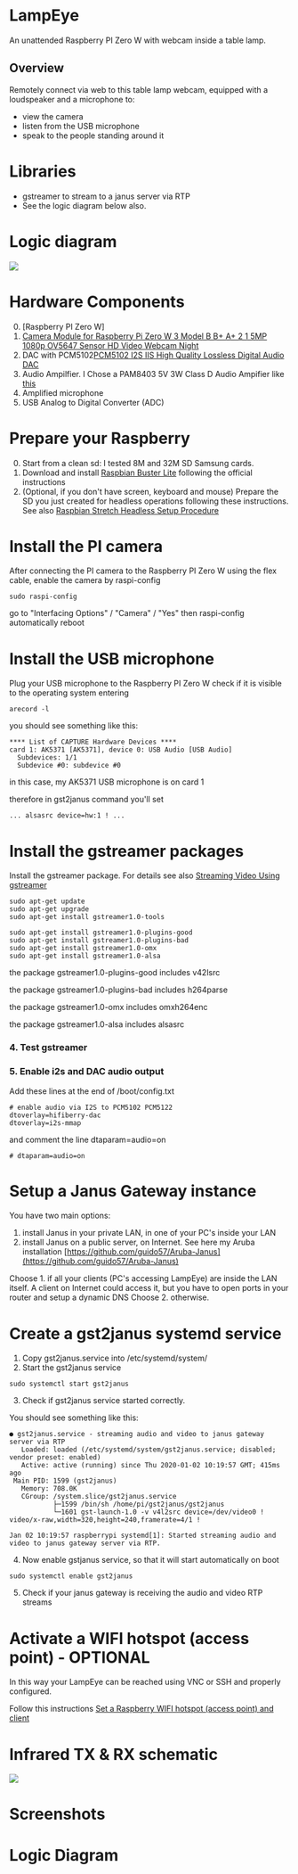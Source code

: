 # LampEye

An unattended Raspberry PI Zero W with webcam inside a table lamp.

## Overview
Remotely connect via web to this table lamp webcam, equipped with a loudspeaker and a microphone to:

- view the camera
- listen from the USB microphone 
- speak to the people standing around it

# Libraries
- gstreamer to stream to a janus server via RTP
- See the logic diagram below also.

# Logic diagram
[![](https://github.com/guido57/IReye/blob/master/screenshots/IReye%20logic%20diagram.jpg)](https://github.com/guido57/IReye/blob/master/screenshots/IReye%20logic%20diagram.jpg)

# Hardware Components
0. [Raspberry PI Zero W]
1. [ Camera Module for Raspberry Pi Zero W 3 Model B B+ A+ 2 1 5MP 1080p OV5647 Sensor HD Video Webcam Night](https://www.amazon.it/gp/product/B0759NWTGC/ref=ppx_yo_dt_b_asin_title_o03_s00?ie=UTF8&psc=1)
2. DAC with PCM5102[PCM5102 I2S IIS High Quality Lossless Digital Audio DAC](https://www.amazon.it/gp/product/B07QBY5Y9K/ref=ppx_yo_dt_b_asin_title_o00_s00?ie=UTF8&psc=1)
3. Audio Ampilfier. I Chose a PAM8403 5V 3W Class D Audio Ampifier like [this](https://www.amazon.it/Muzoct-PAM8403-Digital-Amplificatore-Classe/dp/B07791Z9WC/ref=sr_1_14?keywords=pam8403&qid=1565554203&s=gateway&sr=8-14)
4. Amplified microphone
5. USB Analog to Digital Converter (ADC) 

# Prepare your Raspberry
0. Start from a clean sd: I tested 8M and 32M SD Samsung cards.
1. Download and install [Raspbian Buster Lite](https://www.raspberrypi.org/downloads/raspbian/) following the official instructions
2. (Optional, if you don't have screen, keyboard and mouse) Prepare the SD you just created for headless operations following these instructions. See also [Raspbian Stretch Headless Setup Procedure](https://www.raspberrypi.org/forums/viewtopic.php?t=191252) 

# Install the PI camera
After connecting the PI camera to the Raspberry PI Zero W using the flex cable, enable the camera by raspi-config
```
sudo raspi-config
```
go to "Interfacing Options" / "Camera" / "Yes"
then raspi-config automatically reboot


# Install the USB microphone
Plug your USB microphone to the Raspberry PI Zero W
check if it is visible to the operating system entering
```
arecord -l
```
you should see something like this:
```
**** List of CAPTURE Hardware Devices ****
card 1: AK5371 [AK5371], device 0: USB Audio [USB Audio]
  Subdevices: 1/1
  Subdevice #0: subdevice #0
```
in this case,  my AK5371 USB microphone is on card 1 

therefore in gst2janus command you'll set 
```
... alsasrc device=hw:1 ! ...
```
# Install the gstreamer packages

Install the gstreamer package. For details see also [Streaming Video Using gstreamer](https://raspberry-projects.com/pi/pi-hardware/raspberry-pi-camera/streaming-video-using-gstreamer) 
```
sudo apt-get update
sudo apt-get upgrade
sudo apt-get install gstreamer1.0-tools
```

```
sudo apt-get install gstreamer1.0-plugins-good
sudo apt-get install gstreamer1.0-plugins-bad
sudo apt-get install gstreamer1.0-omx
sudo apt-get install gstreamer1.0-alsa
```
the package gstreamer1.0-plugins-good includes v42lsrc

the package gstreamer1.0-plugins-bad includes h264parse

the package gstreamer1.0-omx includes omxh264enc

the package gstreamer1.0-alsa includes alsasrc

### 4. Test gstreamer 


### 5. Enable i2s and DAC audio output

Add these lines at the end of /boot/config.txt
```
# enable audio via I2S to PCM5102 PCM5122
dtoverlay=hifiberry-dac
dtoverlay=i2s-mmap
```
and comment the line dtaparam=audio=on

```
# dtaparam=audio=on
```
# Setup a Janus Gateway instance
You have two main options:
1. install Janus in your private LAN, in one of your PC's inside your LAN
2. install Janus on a public server, on Internet. See here my Aruba installation [https://github.com/guido57/Aruba-Janus](https://github.com/guido57/Aruba-Janus)

Choose 1. if all your clients (PC's accessing LampEye) are inside the LAN itself. A client on Internet could access it, but you have to open ports in your router and setup a dynamic DNS
Choose 2. otherwise. 

# Create a gst2janus systemd service
1. Copy gst2janus.service into /etc/systemd/system/
2. Start the gst2janus service 
```
sudo systemctl start gst2janus
```
3. Check if gst2janus service started correctly.

You should see something like this:
```
● gst2janus.service - streaming audio and video to janus gateway server via RTP
   Loaded: loaded (/etc/systemd/system/gst2janus.service; disabled; vendor preset: enabled)
   Active: active (running) since Thu 2020-01-02 10:19:57 GMT; 415ms ago
 Main PID: 1599 (gst2janus)
   Memory: 708.0K
   CGroup: /system.slice/gst2janus.service
           ├─1599 /bin/sh /home/pi/gst2janus/gst2janus
           └─1601 gst-launch-1.0 -v v4l2src device=/dev/video0 ! video/x-raw,width=320,height=240,framerate=4/1 !

Jan 02 10:19:57 raspberrypi systemd[1]: Started streaming audio and video to janus gateway server via RTP.
```
4. Now enable gstjanus service, so that it will start automatically on boot
```
sudo systemctl enable gst2janus
```
5. Check if your janus gateway is receiving the audio and video RTP streams


# Activate a WIFI hotspot (access point) - OPTIONAL
In this way your LampEye can be reached using VNC or SSH and properly configured.

Follow this instructions [Set a Raspberry WIFI hotspot (access point) and client](https://github.com/guido57/Raspberry-WIFI-hotspot)
 
# Infrared TX & RX schematic
[![](https://github.com/guido57/IReye/blob/master/screenshots/IR_TX_RX.PNG)](https://github.com/guido57/IReye/blob/master/screenshots/IR_TX_RX.PNG)

# Screenshots

# Logic Diagram 
